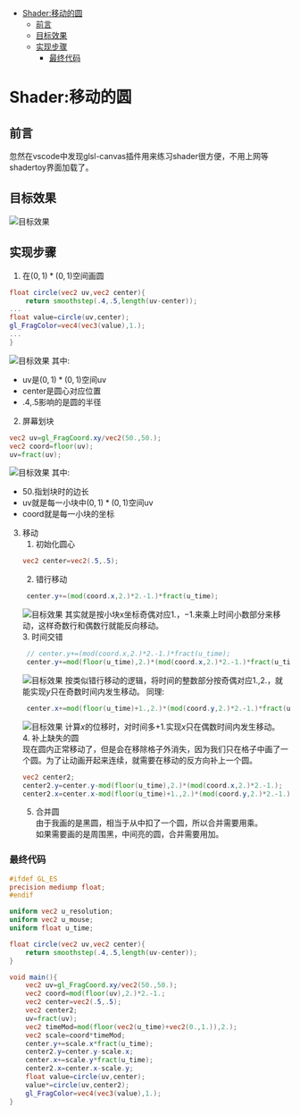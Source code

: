 - [Shader:移动的圆](#shader移动的圆)
  - [前言](#前言)
  - [目标效果](#目标效果)
  - [实现步骤](#实现步骤)
    - [最终代码](#最终代码)
# Shader:移动的圆
## 前言
忽然在vscode中发现glsl-canvas插件用来练习shader很方便，不用上网等shadertoy界面加载了。
## 目标效果
![目标效果](Target.gif)
## 实现步骤
1. 在$(0,1)*(0,1)$空间画圆
```glsl
float circle(vec2 uv,vec2 center){
    return smoothstep(.4,.5,length(uv-center));
...
float value=circle(uv,center);
gl_FragColor=vec4(vec3(value),1.);
...
}
```
![目标效果](Circle.gif)
其中:
* uv是$(0,1)*(0,1)$空间uv
* center是圆心对应位置
* $.4$,$.5$影响的是圆的半径
  
2. 屏幕划块
```glsl
vec2 uv=gl_FragCoord.xy/vec2(50.,50.);
vec2 coord=floor(uv);
uv=fract(uv);
```
![目标效果](Tile.gif)
其中:
* $50.$指划块时的边长
* uv就是每一小块中$(0,1)*(0,1)$空间uv
* coord就是每一小块的坐标
  
3. 移动
   1. 初始化圆心
    ```glsl
    vec2 center=vec2(.5,.5);
    ```  
   2. 错行移动
   ```glsl
    center.y+=(mod(coord.x,2.)*2.-1.)*fract(u_time);
   ```
    ![目标效果](Move0.gif)
   其实就是按小块x坐标奇偶对应$1.$，$-1.$来乘上时间小数部分来移动，这样奇数行和偶数行就能反向移动。  
   3. 时间交错
   ```glsl
    // center.y+=(mod(coord.x,2.)*2.-1.)*fract(u_time);
    center.y+=mod(floor(u_time),2.)*(mod(coord.x,2.)*2.-1.)*fract(u_time);
   ```
    ![目标效果](Move1.gif)
   按类似错行移动的逻辑，将时间的整数部分按奇偶对应$1.$,$2.$，就能实现$y$只在奇数时间内发生移动。
   同理:
   ```glsl
    center.x+=mod(floor(u_time)+1.,2.)*(mod(coord.y,2.)*2.-1.)*fract(u_time);
   ```
    ![目标效果](Move2.gif)
   计算$x$的位移时，对时间多$+1.$实现$x$只在偶数时间内发生移动。  
   4. 补上缺失的圆  
    现在圆内正常移动了，但是会在移除格子外消失，因为我们只在格子中画了一个圆。为了让动画开起来连续，就需要在移动的反方向补上一个圆。
    ```glsl
    vec2 center2;
    center2.y=center.y-mod(floor(u_time),2.)*(mod(coord.x,2.)*2.-1.);
    center2.x=center.x-mod(floor(u_time)+1.,2.)*(mod(coord.y,2.)*2.-1.);
    ```
   5. 合并圆  
    由于我画的是黑圆，相当于从中扣了一个圆，所以合并需要用乘。  
    如果需要画的是周围黑，中间亮的圆，合并需要用加。
### 最终代码
```glsl
#ifdef GL_ES
precision mediump float;
#endif

uniform vec2 u_resolution;
uniform vec2 u_mouse;
uniform float u_time;

float circle(vec2 uv,vec2 center){
    return smoothstep(.4,.5,length(uv-center));
}

void main(){
    vec2 uv=gl_FragCoord.xy/vec2(50.,50.);
    vec2 coord=mod(floor(uv),2.)*2.-1.;
    vec2 center=vec2(.5,.5);
    vec2 center2;
    uv=fract(uv);
    vec2 timeMod=mod(floor(vec2(u_time)+vec2(0.,1.)),2.);
    vec2 scale=coord*timeMod;
    center.y+=scale.x*fract(u_time);
    center2.y=center.y-scale.x;
    center.x+=scale.y*fract(u_time);
    center2.x=center.x-scale.y;
    float value=circle(uv,center);
    value*=circle(uv,center2);
    gl_FragColor=vec4(vec3(value),1.);
}
```